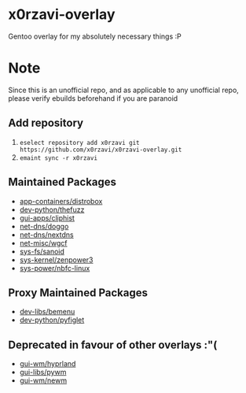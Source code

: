 # x0rzavi-overlay
Gentoo overlay for my absolutely necessary things :P

# Note
Since this is an unofficial repo, and as applicable to any unofficial repo,
please verify ebuilds beforehand if you are paranoid

## Add repository
1. ```eselect repository add x0rzavi git https://github.com/x0rzavi/x0rzavi-overlay.git```
2. ```emaint sync -r x0rzavi```

## Maintained Packages
- [app-containers/distrobox](https://github.com/89luca89/distrobox)
- [dev-python/thefuzz](https://github.com/seatgeek/thefuzz)
- [gui-apps/cliphist](https://github.com/sentriz/cliphist)
- [net-dns/doggo](https://github.com/mr-karan/doggo)
- [net-dns/nextdns](https://github.com/nextdns/nextdns)
- [net-misc/wgcf](https://github.com/ViRb3/wgcf)
- [sys-fs/sanoid](https://github.com/jimsalterjrs/sanoid)
- [sys-kernel/zenpower3](https://git.exozy.me/Ta180m/zenpower3)
- [sys-power/nbfc-linux](https://github.com/nbfc-linux/nbfc-linux)

## Proxy Maintained Packages
- [dev-libs/bemenu](https://github.com/Cloudef/bemenu)
- [dev-python/pyfiglet](https://pypi.org/project/pyfiglet)

## Deprecated in favour of other overlays :"(
- [gui-wm/hyprland](https://github.com/hyprwm/Hyprland)
- [gui-libs/pywm](https://github.com/jbuchermn/pywm)
- [gui-wm/newm](https://github.com/jbuchermn/newm)
